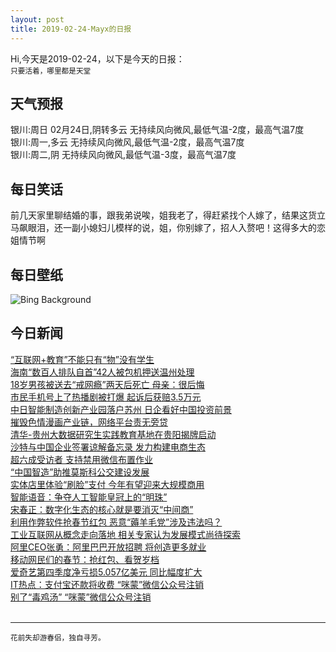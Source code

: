 ```yaml
---
layout: post
title: 2019-02-24-Mayx的日报
---
```


Hi,今天是2019-02-24，以下是今天的日报：<br><small>
只要活着，哪里都是天堂</small><!--more-->
## 天气预报
银川:周日 02月24日,阴转多云 无持续风向微风,最低气温-2度，最高气温7度<br>银川:周一,多云 无持续风向微风,最低气温-2度，最高气温7度<br>银川:周二,阴 无持续风向微风,最低气温-3度，最高气温7度
## 每日笑话
前几天家里聊结婚的事，跟我弟说唉，姐我老了，得赶紧找个人嫁了，结果这货立马飙眼泪，还一副小媳妇儿模样的说，姐，你别嫁了，招人入赘吧！这得多大的恋姐情节啊
## 每日壁纸
![Bing Background](https://cn.bing.com/az/hprichbg/rb/ChamonixWalkway_EN-US4624018055_1920x1080.jpg "A walkway through the Aiguille du Midi near Chamonix, France (© Jakub Połomski/Offset)")
## 今日新闻

[“互联网+教育”不能只有“物”没有学生](http://it.people.com.cn/n1/2019/0224/c1009-30898774.html)   
[海南“数百人排队自首”42人被包机押送温州处理](http://it.people.com.cn/n1/2019/0224/c1009-30898732.html)   
[18岁男孩被送去“戒网瘾”两天后死亡 母亲：很后悔](http://it.people.com.cn/n1/2019/0224/c1009-30898697.html)   
[市民手机号上了热播剧被打爆 起诉后获赔3.5万元](http://it.people.com.cn/n1/2019/0224/c1009-30898694.html)   
[中日智能制造创新产业园落户苏州 日企看好中国投资前景](http://it.people.com.cn/n1/2019/0223/c1009-30898603.html)   
[摧毁色情漫画产业链，网络平台责无旁贷](http://it.people.com.cn/n1/2019/0223/c1009-30898609.html)   
[清华-贵州大数据研究生实践教育基地在贵阳揭牌启动](http://it.people.com.cn/n1/2019/0223/c1009-30898594.html)   
[沙特与中国企业签署谅解备忘录 发力构建电商生态](http://it.people.com.cn/n1/2019/0223/c1009-30898599.html)   
[超六成受访者 支持禁用微信布置作业](http://it.people.com.cn/n1/2019/0223/c1009-30898610.html)   
[“中国智造”助推莫斯科公交建设发展](http://it.people.com.cn/n1/2019/0223/c1009-30898611.html)   
[实体店里体验“刷脸”支付 今年有望迎来大规模商用](http://it.people.com.cn/n1/2019/0222/c1009-30897669.html)   
[智能语音：争夺人工智能皇冠上的“明珠”](http://it.people.com.cn/n1/2019/0222/c1009-30897954.html)   
[宋春正：数字化生态的核心就是要消灭“中间商”](http://it.people.com.cn/n1/2019/0222/c1009-30897938.html)   
[利用作弊软件抢春节红包 恶意“薅羊毛党”涉及违法吗？](http://it.people.com.cn/n1/2019/0222/c1009-30897936.html)   
[工业互联网从概念走向落地 相关专家认为发展模式尚待探索](http://it.people.com.cn/n1/2019/0222/c1009-30897914.html)   
[阿里CEO张勇：阿里巴巴开放招聘 将创造更多就业](http://it.people.com.cn/n1/2019/0222/c1009-30897653.html)   
[移动网民们的春节：抢红包、看贺岁档](http://it.people.com.cn/n1/2019/0222/c1009-30896907.html)   
[爱奇艺第四季度净亏损5.057亿美元 同比幅度扩大](http://it.people.com.cn/n1/2019/0222/c1009-30897125.html)   
[IT热点：支付宝还款将收费 “咪蒙”微信公众号注销](http://it.people.com.cn/n1/2019/0222/c1009-30896524.html)   
[别了“毒鸡汤” “咪蒙”微信公众号注销](http://it.people.com.cn/n1/2019/0222/c1009-30895813.html)   
<br />

***

<small>花前失却游春侣，独自寻芳。</small>
